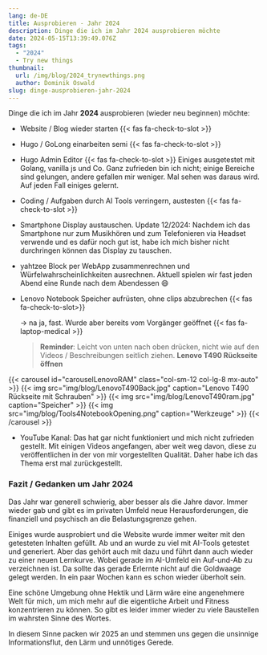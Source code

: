 ```yaml
---
lang: de-DE
title: Ausprobieren - Jahr 2024
description: Dinge die ich im Jahr 2024 ausprobieren möchte
date: 2024-05-15T13:39:49.076Z
tags:
  - "2024"
  - Try new things
thumbnail:
  url: /img/blog/2024_trynewthings.png
  author: Dominik Oswald
slug: dinge-ausprobieren-jahr-2024
---
```


Dinge die ich im Jahr **2024** ausprobieren (wieder neu beginnen) möchte:

- Website / Blog wieder starten {{< fas fa-check-to-slot >}}
- Hugo / GoLong einarbeiten semi {{< fas fa-check-to-slot >}}
- Hugo Admin Editor {{< fas fa-check-to-slot >}} Einiges ausgetestet mit Golang, vanilla js und Co. Ganz zufrieden bin ich nicht; einige Bereiche sind gelungen, andere gefallen mir weniger. Mal sehen was daraus wird. Auf jeden Fall einiges gelernt.
- Coding / Aufgaben durch AI Tools verringern, austesten {{< fas fa-check-to-slot >}}
- Smartphone Display austauschen. Update 12/2024: Nachdem ich das Smartphone nur zum Musikhören und zum Telefonieren via Headset verwende und es dafür noch gut ist, habe ich mich bisher nicht durchringen können das Display zu tauschen.
- yahtzee Block per WebApp zusammenrechnen und Würfelwahrscheinlichkeiten ausrechnen. Aktuell spielen wir fast jeden Abend eine Runde nach dem Abendessen :smile:
- Lenovo Notebook Speicher aufrüsten, ohne clips abzubrechen {{< fas fa-check-to-slot>}}

   -> na ja, fast. Wurde aber bereits vom Vorgänger geöffnet {{< fas fa-laptop-medical >}}

   > **Reminder**: Leicht von unten nach oben drücken, nicht wie auf den Videos / Beschreibungen seitlich ziehen.
   > **Lenovo T490 Rückseite öffnen**

{{< carousel id="carouselLenovoRAM" class="col-sm-12 col-lg-8 mx-auto" >}}
  {{< img src="img/blog/LenovoT490Back.jpg" caption="Lenovo T490 Rückseite mit Schrauben" >}}
  {{< img src="img/blog/LenovoT490ram.jpg" caption="Speicher" >}}
  {{< img src="img/blog/Tools4NotebookOpening.png" caption="Werkzeuge" >}}
{{< /carousel >}}

- YouTube Kanal: Das hat gar nicht funktioniert und mich nicht zufrieden gestellt. Mit einigen Videos angefangen, aber weit weg davon, diese zu veröffentlichen in der von mir vorgestellten Qualität. Daher habe ich das Thema erst mal zurückgestellt.

### Fazit / Gedanken um Jahr 2024

Das Jahr war generell schwierig, aber besser als die Jahre davor. Immer wieder gab und gibt es im privaten Umfeld neue Herausforderungen, die finanziell und psychisch an die Belastungsgrenze gehen.

Einiges wurde ausprobiert und die Website wurde immer weiter mit den getesteten Inhalten gefüllt. Ab und an wurde zu viel mit AI-Tools getestet und generiert. Aber das gehört auch mit dazu und führt dann auch wieder zu einer neuen Lernkurve. Wobei gerade im AI-Umfeld ein Auf-und-Ab zu verzeichnen ist. Da sollte das gerade Erlernte nicht auf die Goldwaage gelegt werden. In ein paar Wochen kann es schon wieder überholt sein.

Eine schöne Umgebung ohne Hektik und Lärm wäre eine angenehmere Welt für mich, um mich mehr auf die eigentliche Arbeit und Fitness konzentrieren zu können. So gibt es leider immer wieder zu viele Baustellen im wahrsten Sinne des Wortes.

In diesem Sinne packen wir 2025 an und stemmen uns gegen die unsinnige Informationsflut, den Lärm und unnötiges Gerede.
